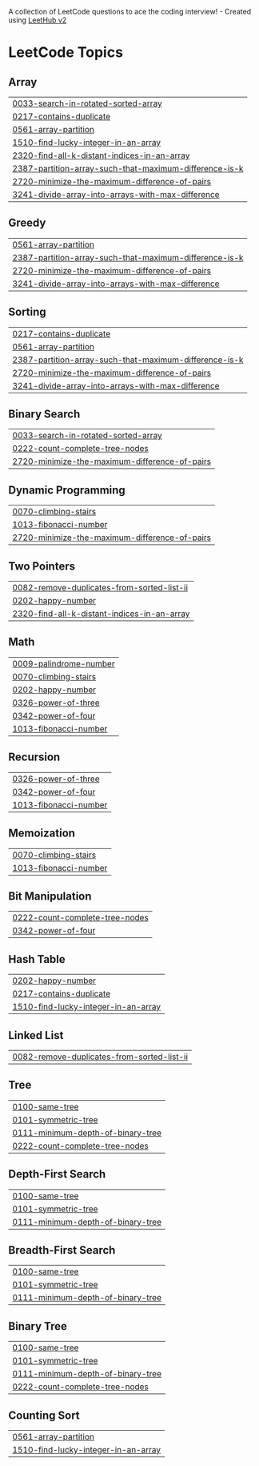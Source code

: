 A collection of LeetCode questions to ace the coding interview! - Created using [LeetHub v2](https://github.com/arunbhardwaj/LeetHub-2.0)
<!---LeetCode Topics Start-->
# LeetCode Topics
## Array
|  |
| ------- |
| [0033-search-in-rotated-sorted-array](https://github.com/Rishabh040/Leetcode_Questions/tree/master/0033-search-in-rotated-sorted-array) |
| [0217-contains-duplicate](https://github.com/Rishabh040/Leetcode_Questions/tree/master/0217-contains-duplicate) |
| [0561-array-partition](https://github.com/Rishabh040/Leetcode_Questions/tree/master/0561-array-partition) |
| [1510-find-lucky-integer-in-an-array](https://github.com/Rishabh040/Leetcode_Questions/tree/master/1510-find-lucky-integer-in-an-array) |
| [2320-find-all-k-distant-indices-in-an-array](https://github.com/Rishabh040/Leetcode_Questions/tree/master/2320-find-all-k-distant-indices-in-an-array) |
| [2387-partition-array-such-that-maximum-difference-is-k](https://github.com/Rishabh040/Leetcode_Questions/tree/master/2387-partition-array-such-that-maximum-difference-is-k) |
| [2720-minimize-the-maximum-difference-of-pairs](https://github.com/Rishabh040/Leetcode_Questions/tree/master/2720-minimize-the-maximum-difference-of-pairs) |
| [3241-divide-array-into-arrays-with-max-difference](https://github.com/Rishabh040/Leetcode_Questions/tree/master/3241-divide-array-into-arrays-with-max-difference) |
## Greedy
|  |
| ------- |
| [0561-array-partition](https://github.com/Rishabh040/Leetcode_Questions/tree/master/0561-array-partition) |
| [2387-partition-array-such-that-maximum-difference-is-k](https://github.com/Rishabh040/Leetcode_Questions/tree/master/2387-partition-array-such-that-maximum-difference-is-k) |
| [2720-minimize-the-maximum-difference-of-pairs](https://github.com/Rishabh040/Leetcode_Questions/tree/master/2720-minimize-the-maximum-difference-of-pairs) |
| [3241-divide-array-into-arrays-with-max-difference](https://github.com/Rishabh040/Leetcode_Questions/tree/master/3241-divide-array-into-arrays-with-max-difference) |
## Sorting
|  |
| ------- |
| [0217-contains-duplicate](https://github.com/Rishabh040/Leetcode_Questions/tree/master/0217-contains-duplicate) |
| [0561-array-partition](https://github.com/Rishabh040/Leetcode_Questions/tree/master/0561-array-partition) |
| [2387-partition-array-such-that-maximum-difference-is-k](https://github.com/Rishabh040/Leetcode_Questions/tree/master/2387-partition-array-such-that-maximum-difference-is-k) |
| [2720-minimize-the-maximum-difference-of-pairs](https://github.com/Rishabh040/Leetcode_Questions/tree/master/2720-minimize-the-maximum-difference-of-pairs) |
| [3241-divide-array-into-arrays-with-max-difference](https://github.com/Rishabh040/Leetcode_Questions/tree/master/3241-divide-array-into-arrays-with-max-difference) |
## Binary Search
|  |
| ------- |
| [0033-search-in-rotated-sorted-array](https://github.com/Rishabh040/Leetcode_Questions/tree/master/0033-search-in-rotated-sorted-array) |
| [0222-count-complete-tree-nodes](https://github.com/Rishabh040/Leetcode_Questions/tree/master/0222-count-complete-tree-nodes) |
| [2720-minimize-the-maximum-difference-of-pairs](https://github.com/Rishabh040/Leetcode_Questions/tree/master/2720-minimize-the-maximum-difference-of-pairs) |
## Dynamic Programming
|  |
| ------- |
| [0070-climbing-stairs](https://github.com/Rishabh040/Leetcode_Questions/tree/master/0070-climbing-stairs) |
| [1013-fibonacci-number](https://github.com/Rishabh040/Leetcode_Questions/tree/master/1013-fibonacci-number) |
| [2720-minimize-the-maximum-difference-of-pairs](https://github.com/Rishabh040/Leetcode_Questions/tree/master/2720-minimize-the-maximum-difference-of-pairs) |
## Two Pointers
|  |
| ------- |
| [0082-remove-duplicates-from-sorted-list-ii](https://github.com/Rishabh040/Leetcode_Questions/tree/master/0082-remove-duplicates-from-sorted-list-ii) |
| [0202-happy-number](https://github.com/Rishabh040/Leetcode_Questions/tree/master/0202-happy-number) |
| [2320-find-all-k-distant-indices-in-an-array](https://github.com/Rishabh040/Leetcode_Questions/tree/master/2320-find-all-k-distant-indices-in-an-array) |
## Math
|  |
| ------- |
| [0009-palindrome-number](https://github.com/Rishabh040/Leetcode_Questions/tree/master/0009-palindrome-number) |
| [0070-climbing-stairs](https://github.com/Rishabh040/Leetcode_Questions/tree/master/0070-climbing-stairs) |
| [0202-happy-number](https://github.com/Rishabh040/Leetcode_Questions/tree/master/0202-happy-number) |
| [0326-power-of-three](https://github.com/Rishabh040/Leetcode_Questions/tree/master/0326-power-of-three) |
| [0342-power-of-four](https://github.com/Rishabh040/Leetcode_Questions/tree/master/0342-power-of-four) |
| [1013-fibonacci-number](https://github.com/Rishabh040/Leetcode_Questions/tree/master/1013-fibonacci-number) |
## Recursion
|  |
| ------- |
| [0326-power-of-three](https://github.com/Rishabh040/Leetcode_Questions/tree/master/0326-power-of-three) |
| [0342-power-of-four](https://github.com/Rishabh040/Leetcode_Questions/tree/master/0342-power-of-four) |
| [1013-fibonacci-number](https://github.com/Rishabh040/Leetcode_Questions/tree/master/1013-fibonacci-number) |
## Memoization
|  |
| ------- |
| [0070-climbing-stairs](https://github.com/Rishabh040/Leetcode_Questions/tree/master/0070-climbing-stairs) |
| [1013-fibonacci-number](https://github.com/Rishabh040/Leetcode_Questions/tree/master/1013-fibonacci-number) |
## Bit Manipulation
|  |
| ------- |
| [0222-count-complete-tree-nodes](https://github.com/Rishabh040/Leetcode_Questions/tree/master/0222-count-complete-tree-nodes) |
| [0342-power-of-four](https://github.com/Rishabh040/Leetcode_Questions/tree/master/0342-power-of-four) |
## Hash Table
|  |
| ------- |
| [0202-happy-number](https://github.com/Rishabh040/Leetcode_Questions/tree/master/0202-happy-number) |
| [0217-contains-duplicate](https://github.com/Rishabh040/Leetcode_Questions/tree/master/0217-contains-duplicate) |
| [1510-find-lucky-integer-in-an-array](https://github.com/Rishabh040/Leetcode_Questions/tree/master/1510-find-lucky-integer-in-an-array) |
## Linked List
|  |
| ------- |
| [0082-remove-duplicates-from-sorted-list-ii](https://github.com/Rishabh040/Leetcode_Questions/tree/master/0082-remove-duplicates-from-sorted-list-ii) |
## Tree
|  |
| ------- |
| [0100-same-tree](https://github.com/Rishabh040/Leetcode_Questions/tree/master/0100-same-tree) |
| [0101-symmetric-tree](https://github.com/Rishabh040/Leetcode_Questions/tree/master/0101-symmetric-tree) |
| [0111-minimum-depth-of-binary-tree](https://github.com/Rishabh040/Leetcode_Questions/tree/master/0111-minimum-depth-of-binary-tree) |
| [0222-count-complete-tree-nodes](https://github.com/Rishabh040/Leetcode_Questions/tree/master/0222-count-complete-tree-nodes) |
## Depth-First Search
|  |
| ------- |
| [0100-same-tree](https://github.com/Rishabh040/Leetcode_Questions/tree/master/0100-same-tree) |
| [0101-symmetric-tree](https://github.com/Rishabh040/Leetcode_Questions/tree/master/0101-symmetric-tree) |
| [0111-minimum-depth-of-binary-tree](https://github.com/Rishabh040/Leetcode_Questions/tree/master/0111-minimum-depth-of-binary-tree) |
## Breadth-First Search
|  |
| ------- |
| [0100-same-tree](https://github.com/Rishabh040/Leetcode_Questions/tree/master/0100-same-tree) |
| [0101-symmetric-tree](https://github.com/Rishabh040/Leetcode_Questions/tree/master/0101-symmetric-tree) |
| [0111-minimum-depth-of-binary-tree](https://github.com/Rishabh040/Leetcode_Questions/tree/master/0111-minimum-depth-of-binary-tree) |
## Binary Tree
|  |
| ------- |
| [0100-same-tree](https://github.com/Rishabh040/Leetcode_Questions/tree/master/0100-same-tree) |
| [0101-symmetric-tree](https://github.com/Rishabh040/Leetcode_Questions/tree/master/0101-symmetric-tree) |
| [0111-minimum-depth-of-binary-tree](https://github.com/Rishabh040/Leetcode_Questions/tree/master/0111-minimum-depth-of-binary-tree) |
| [0222-count-complete-tree-nodes](https://github.com/Rishabh040/Leetcode_Questions/tree/master/0222-count-complete-tree-nodes) |
## Counting Sort
|  |
| ------- |
| [0561-array-partition](https://github.com/Rishabh040/Leetcode_Questions/tree/master/0561-array-partition) |
| [1510-find-lucky-integer-in-an-array](https://github.com/Rishabh040/Leetcode_Questions/tree/master/1510-find-lucky-integer-in-an-array) |
<!---LeetCode Topics End-->